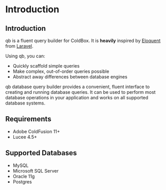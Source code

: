 # Introduction

## Introduction

qb is a fluent query builder for ColdBox. It is **heavily** inspired by [Eloquent](https://laravel.com/docs/5.3/eloquent) from [Laravel](https://laravel.com/).

Using qb, you can:

* Quickly scaffold simple queries
* Make complex, out-of-order queries possible
* Abstract away differences between database engines

qb database query builder provides a convenient, fluent interface to creating and running database queries. It can be used to perform most database operations in your application and works on all supported database systems.

## Requirements

* Adobe ColdFusion 11+
* Lucee 4.5+

## Supported Databases

* MySQL
* Microsoft SQL Server
* Oracle 11g
* Postgres

